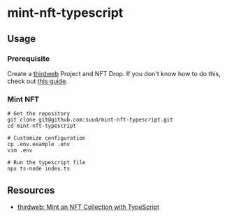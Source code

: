 # mint-nft-typescript

## Usage

### Prerequisite
Create a [thirdweb](https://thirdweb.com/) Project and NFT Drop. If you don't know how to do this, check out [this guide](https://thirdweb.com/portal/learn/introduction).

### Mint NFT
```
# Get the repository
git clone git@github.com:suud/mint-nft-typescript.git
cd mint-nft-typescript

# Customize configuration
cp .env.example .env
vim .env

# Run the typescript file
npx ts-node index.ts
```

## Resources
- [thirdweb: Mint an NFT Collection with TypeScript](https://thirdweb.com/portal/guides/mint-nft-collection-using-typescript-sdk)

